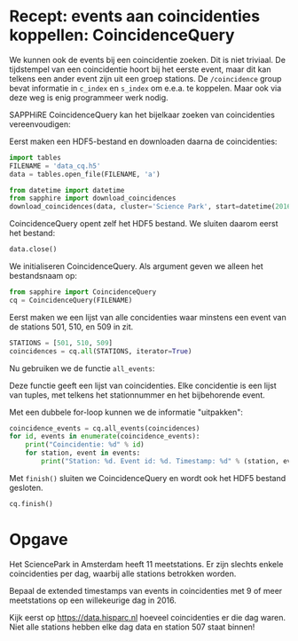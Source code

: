 # Recept: events aan coincidenties koppellen: CoincidenceQuery

We kunnen ook de events bij een coincidentie zoeken. Dit is niet triviaal. De
tijdstempel van een coincidentie hoort bij het eerste event, maar dit kan
telkens een ander event zijn uit een groep stations. De `/coincidence` group
bevat informatie in `c_index` en `s_index` om e.e.a. te koppelen. Maar ook via
deze weg is enig programmeer werk nodig.

SAPPHiRE CoincidenceQuery kan het bijelkaar zoeken van coincidenties
vereenvoudigen:

Eerst maken een HDF5-bestand en downloaden daarna de coincidenties:

```python
import tables
FILENAME = 'data_cq.h5'
data = tables.open_file(FILENAME, 'a')
```

```python
from datetime import datetime
from sapphire import download_coincidences
download_coincidences(data, cluster='Science Park', start=datetime(2016, 1, 1), end=datetime(2016, 1, 2), n=3)
```

CoincidenceQuery opent zelf het HDF5 bestand. We sluiten daarom eerst het
bestand:

```python
data.close()
```

We initialiseren CoincidenceQuery. Als argument geven we alleen het bestandsnaam
op:

```python
from sapphire import CoincidenceQuery
cq = CoincidenceQuery(FILENAME)
```

Eerst maken we een lijst van alle concidenties waar minstens een
event van de stations 501, 510, en 509 in zit.

```python
STATIONS = [501, 510, 509]
coincidences = cq.all(STATIONS, iterator=True)
```

Nu gebruiken we de functie `all_events`:

Deze functie geeft een lijst van coincidenties. Elke concidentie is een lijst
van tuples, met telkens het stationnummer en het bijbehorende event.

Met een dubbele for-loop kunnen we de informatie "uitpakken":

```python
coincidence_events = cq.all_events(coincidences)
for id, events in enumerate(coincidence_events):
    print("Coincidentie: %d" % id)
    for station, event in events:
        print("Station: %d. Event id: %d. Timestamp: %d" % (station, event['event_id'], event['ext_timestamp']))
```

Met `finish()` sluiten we CoincidenceQuery en wordt ook het HDF5 bestand
gesloten.

```python
cq.finish()
```

# Opgave

Het SciencePark in Amsterdam heeft 11 meetstations. Er zijn slechts enkele
coincidenties per dag, waarbij alle stations betrokken worden.

Bepaal de extended timestamps van events in coincidenties met 9 of meer
meetstations op een willekeurige dag in 2016.

Kijk eerst op https://data.hisparc.nl hoeveel coincidenties er die dag waren.
Niet alle stations hebben elke dag data en station 507 staat binnen!
